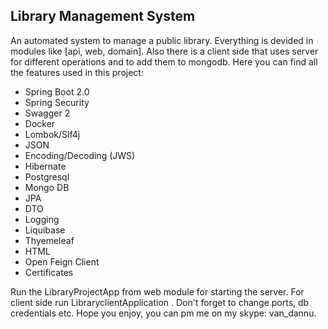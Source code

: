 ## Library Management System

An automated system to manage a public library. Everything is devided in modules like [api, web, domain]. Also there is a client side that uses server for different operations and to add them to mongodb. Here you can find all the features used in this project:
- Spring Boot 2.0
- Spring Security
- Swagger 2
- Docker
- Lombok/Slf4j
- JSON
- Encoding/Decoding (JWS)
- Hibernate
- Postgresql
- Mongo DB
- JPA
- DTO
- Logging
- Liquibase
- Thyemeleaf
- HTML
- Open Feign Client
- Certificates

Run the LibraryProjectApp from web module for starting the server.
For client side run LibraryclientApplication . Don't forget to change ports, db credentials etc. Hope you enjoy, you can pm me on my skype: van_dannu. 

